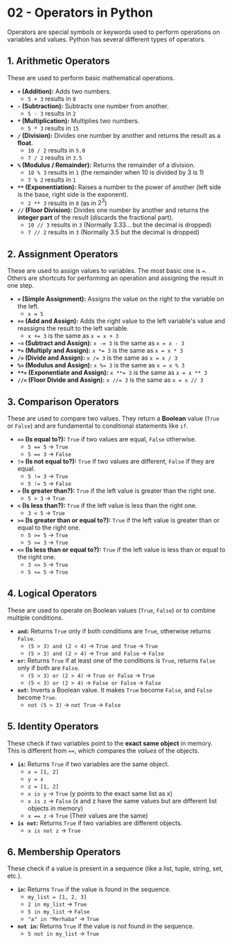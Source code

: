 # 02 - Operators in Python

Operators are special symbols or keywords used to perform operations on variables and values. Python has several different types of operators.

## 1. Arithmetic Operators

These are used to perform basic mathematical operations.

* **`+` (Addition):** Adds two numbers.
    * `5 + 3` results in `8`
* **`-` (Subtraction):** Subtracts one number from another.
    * `5 - 3` results in `2`
* **`*` (Multiplication):** Multiplies two numbers.
    * `5 * 3` results in `15`
* **`/` (Division):** Divides one number by another and returns the result as a **float**.
    * `10 / 2` results in `5.0`
    * `7 / 2` results in `3.5`
* **`%` (Modulus / Remainder):** Returns the remainder of a division.
    * `10 % 3` results in `1` (the remainder when 10 is divided by 3 is 1)
    * `7 % 2` results in `1`
* **`**` (Exponentiation):** Raises a number to the power of another (left side is the base, right side is the exponent).
    * `2 ** 3` results in `8` (as in $2^3$)
* **`//` (Floor Division):** Divides one number by another and returns the **integer part** of the result (discards the fractional part).
    * `10 // 3` results in `3` (Normally 3.33... but the decimal is dropped)
    * `7 // 2` results in `3` (Normally 3.5 but the decimal is dropped)

## 2. Assignment Operators

These are used to assign values to variables. The most basic one is `=`. Others are shortcuts for performing an operation and assigning the result in one step.

* **`=` (Simple Assignment):** Assigns the value on the right to the variable on the left.
    * `x = 5`
* **`+=` (Add and Assign):** Adds the right value to the left variable's value and reassigns the result to the left variable.
    * `x += 3` is the same as `x = x + 3`
* **`-=` (Subtract and Assign):** `x -= 3` is the same as `x = x - 3`
* **`*=` (Multiply and Assign):** `x *= 3` is the same as `x = x * 3`
* **`/=` (Divide and Assign):** `x /= 3` is the same as `x = x / 3`
* **`%=` (Modulus and Assign):** `x %= 3` is the same as `x = x % 3`
* **`**=` (Exponentiate and Assign):** `x **= 3` is the same as `x = x ** 3`
* **`//=` (Floor Divide and Assign):** `x //= 3` is the same as `x = x // 3`

## 3. Comparison Operators

These are used to compare two values. They return a **Boolean** value (`True` or `False`) and are fundamental to conditional statements like `if`.

* **`==` (Is equal to?):** `True` if two values are equal, `False` otherwise.
    * `5 == 5` -> `True`
    * `5 == 3` -> `False`
* **`!=` (Is not equal to?):** `True` if two values are different, `False` if they are equal.
    * `5 != 3` -> `True`
    * `5 != 5` -> `False`
* **`>` (Is greater than?):** `True` if the left value is greater than the right one.
    * `5 > 3` -> `True`
* **`<` (Is less than?):** `True` if the left value is less than the right one.
    * `3 < 5` -> `True`
* **`>=` (Is greater than or equal to?):** `True` if the left value is greater than or equal to the right one.
    * `5 >= 5` -> `True`
    * `5 >= 3` -> `True`
* **`<=` (Is less than or equal to?):** `True` if the left value is less than or equal to the right one.
    * `3 <= 5` -> `True`
    * `5 <= 5` -> `True`

## 4. Logical Operators

These are used to operate on Boolean values (`True`, `False`) or to combine multiple conditions.

* **`and`:** Returns `True` only if both conditions are `True`, otherwise returns `False`.
    * `(5 > 3) and (2 < 4)` -> `True and True` -> `True`
    * `(5 > 3) and (2 > 4)` -> `True and False` -> `False`
* **`or`:** Returns `True` if at least one of the conditions is `True`, returns `False` only if both are `False`.
    * `(5 > 3) or (2 > 4)` -> `True or False` -> `True`
    * `(5 < 3) or (2 > 4)` -> `False or False` -> `False`
* **`not`:** Inverts a Boolean value. It makes `True` become `False`, and `False` become `True`.
    * `not (5 > 3)` -> `not True` -> `False`

## 5. Identity Operators

These check if two variables point to the **exact same object** in memory. This is different from `==`, which compares the *values* of the objects.

* **`is`:** Returns `True` if two variables are the same object.
    * `x = [1, 2]`
    * `y = x`
    * `z = [1, 2]`
    * `x is y` -> `True` (y points to the exact same list as x)
    * `x is z` -> `False` (x and z have the same values but are different list objects in memory)
    * `x == z` -> `True` (Their values are the same)
* **`is not`:** Returns `True` if two variables are different objects.
    * `x is not z` -> `True`

## 6. Membership Operators

These check if a value is present in a sequence (like a list, tuple, string, set, etc.).

* **`in`:** Returns `True` if the value is found in the sequence.
    * `my_list = [1, 2, 3]`
    * `2 in my_list` -> `True`
    * `5 in my_list` -> `False`
    * `"a" in "Merhaba"` -> `True`
* **`not in`:** Returns `True` if the value is not found in the sequence.
    * `5 not in my_list` -> `True`